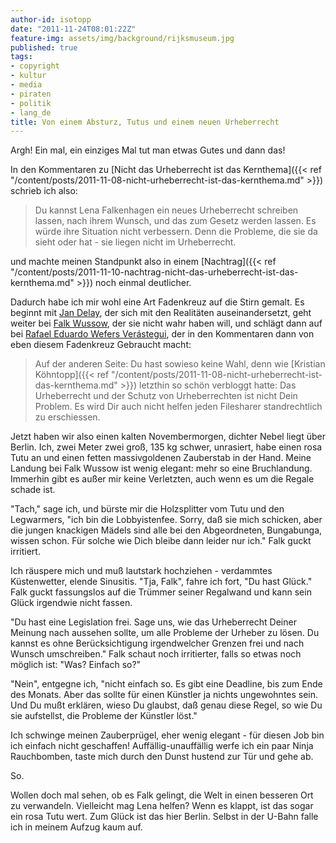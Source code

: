 ```yaml
---
author-id: isotopp
date: "2011-11-24T08:01:22Z"
feature-img: assets/img/background/rijksmuseum.jpg
published: true
tags:
- copyright
- kultur
- media
- piraten
- politik
- lang_de
title: Von einem Absturz, Tutus und einem neuen Urheberrecht
---
```

Argh! Ein mal, ein einziges Mal tut man etwas Gutes und dann das!

In den Kommentaren zu
[Nicht das Urheberrecht ist das Kernthema]({{< ref "/content/posts/2011-11-08-nicht-urheberrecht-ist-das-kernthema.md" >}})
schrieb ich also: 

> Du kannst Lena Falkenhagen ein neues Urheberrecht schreiben lassen, nach
> ihrem Wunsch, und das zum Gesetz werden lassen. Es würde ihre Situation
> nicht verbessern. Denn die Probleme, die sie da sieht oder hat - sie
> liegen nicht im Urheberrecht.

und machte meinen Standpunkt also in einem 
[Nachtrag]({{< ref "/content/posts/2011-11-10-nachtrag-nicht-das-urheberrecht-ist-das-kernthema.md" >}})
noch einmal deutlicher.

Dadurch habe ich mir wohl eine Art Fadenkreuz auf die Stirn gemalt. Es
beginnt mit <a
href='https://plus.google.com/115216050683969364926/posts/iDA4biF8vW6'>Jan
Delay</a>, der sich mit den Realitäten auseinandersetzt, geht weiter bei <a
href='https://plus.google.com/u/0/102666513321525188763/posts/4XN7G6YrMvq'>Falk
Wussow</a>, der sie nicht wahr haben will, und schlägt dann auf bei <a
href='https://plus.google.com/u/0/114575233187941940592/posts/DPCySa6DrJw'>Rafael
Eduardo Wefers Verástegui</a>, der in den Kommentaren dann von eben diesem
Fadenkreuz Gebraucht macht: 

> Auf der anderen Seite: Du hast sowieso keine Wahl, denn wie 
> [Kristian Köhntopp]({{< ref "/content/posts/2011-11-08-nicht-urheberrecht-ist-das-kernthema.md" >}})
>  letzthin so schön verbloggt hatte: Das Urheberrecht und der
> Schutz von Urheberrechten ist nicht Dein Problem. Es wird Dir auch nicht
> helfen jeden Filesharer standrechtlich zu erschiessen.

Jetzt haben wir also einen kalten Novembermorgen, dichter Nebel liegt über
Berlin. Ich, zwei Meter zwei groß, 135 kg schwer, unrasiert, habe einen rosa
Tutu an und einen fetten massivgoldenen Zauberstab in der Hand. Meine
Landung bei Falk Wussow ist wenig elegant: mehr so eine Bruchlandung.
Immerhin gibt es außer mir keine Verletzten, auch wenn es um die Regale
schade ist.

"Tach," sage ich, und bürste mir die Holzsplitter vom Tutu und den
Legwarmers, "ich bin die Lobbyistenfee. Sorry, daß sie mich schicken, aber
die jungen knackigen Mädels sind alle bei den Abgeordneten, Bungabunga,
wissen schon. Für solche wie Dich bleibe dann leider nur ich." Falk guckt
irritiert.

Ich räuspere mich und muß lautstark hochziehen - verdammtes Küstenwetter,
elende Sinusitis. "Tja, Falk", fahre ich fort, "Du hast Glück." Falk guckt
fassungslos auf die Trümmer seiner Regalwand und kann sein Glück irgendwie
nicht fassen.

"Du hast eine Legislation frei. Sage uns, wie das Urheberrecht Deiner
Meinung nach aussehen sollte, um alle Probleme der Urheber zu lösen. Du
kannst es ohne Berücksichtigung irgendwelcher Grenzen frei und nach Wunsch
umschreiben." Falk schaut noch irritierter, falls so etwas noch möglich ist:
"Was? Einfach so?"

"Nein", entgegne ich, "nicht einfach so. Es gibt eine Deadline, bis zum Ende
des Monats. Aber das sollte für einen Künstler ja nichts ungewohntes sein.
Und Du mußt erklären, wieso Du glaubst, daß genau diese Regel, so wie Du sie
aufstellst, die Probleme der Künstler löst."

Ich schwinge meinen Zauberprügel, eher wenig elegant - für diesen Job bin
ich einfach nicht geschaffen! Auffällig-unauffällig werfe ich ein paar Ninja
Rauchbomben, taste mich durch den Dunst hustend zur Tür und gehe ab.

So.

Wollen doch mal sehen, ob es Falk gelingt, die Welt in einen besseren Ort zu
verwandeln. Vielleicht mag Lena helfen? Wenn es klappt, ist das sogar ein
rosa Tutu wert. Zum Glück ist das hier Berlin. Selbst in der U-Bahn falle
ich in meinem Aufzug kaum auf.
